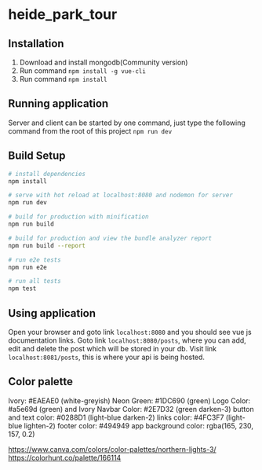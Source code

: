 # heide_park_tour
## Installation
1. Download and install mongodb(Community version)
2. Run command `npm install -g vue-cli`
3. Run command `npm install`

## Running application
Server and client can be started by one command, just type the following command from the root of this project
`npm run dev` 

## Build Setup

``` bash
# install dependencies
npm install

# serve with hot reload at localhost:8080 and nodemon for server
npm run dev

# build for production with minification
npm run build

# build for production and view the bundle analyzer report
npm run build --report

# run e2e tests
npm run e2e

# run all tests
npm test
```

## Using application
Open your browser and goto link `localhost:8080` and you should see vue js documentation links. Goto link `localhost:8080/posts`, where you can add, edit and delete the post which will be stored in your db. Visit link `localhost:8081/posts`, this is where your api is being hosted.

## Color palette
Ivory:       #EAEAE0 (white-greyish)
Neon Green:  #1DC690 (green)
Logo Color:  #a5e69d (green) and Ivory
Navbar Color: #2E7D32 (green darken-3)
button and text color: #0288D1 (light-blue darken-2)
links color: #4FC3F7 (light-blue lighten-2)
footer color: #494949
app background color: rgba(165, 230, 157, 0.2)

https://www.canva.com/colors/color-palettes/northern-lights-3/
https://colorhunt.co/palette/166114